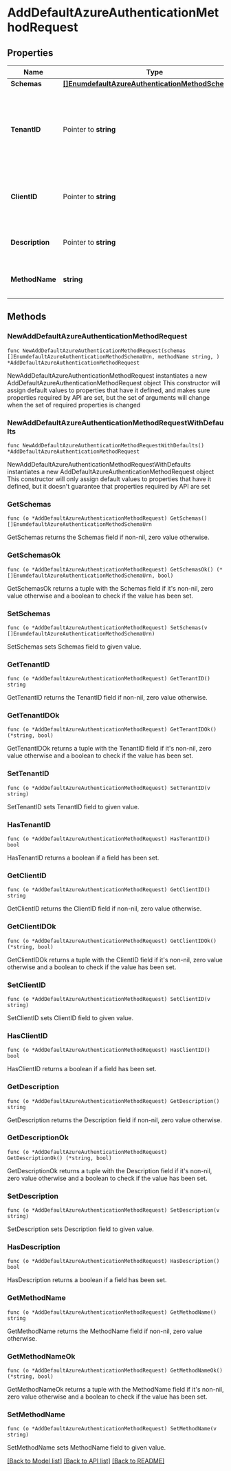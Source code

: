 # AddDefaultAzureAuthenticationMethodRequest

## Properties

Name | Type | Description | Notes
------------ | ------------- | ------------- | -------------
**Schemas** | [**[]EnumdefaultAzureAuthenticationMethodSchemaUrn**](EnumdefaultAzureAuthenticationMethodSchemaUrn.md) |  | 
**TenantID** | Pointer to **string** | The tenant ID to use to authenticate. If this is not provided, then it will be obtained from the AZURE_TENANT_ID environment variable. | [optional] 
**ClientID** | Pointer to **string** | The client ID to use to authenticate. If this is not provided, then it will be obtained from the AZURE_CLIENT_ID | [optional] 
**Description** | Pointer to **string** | A description for this Azure Authentication Method | [optional] 
**MethodName** | **string** | Name of the new Azure Authentication Method | 

## Methods

### NewAddDefaultAzureAuthenticationMethodRequest

`func NewAddDefaultAzureAuthenticationMethodRequest(schemas []EnumdefaultAzureAuthenticationMethodSchemaUrn, methodName string, ) *AddDefaultAzureAuthenticationMethodRequest`

NewAddDefaultAzureAuthenticationMethodRequest instantiates a new AddDefaultAzureAuthenticationMethodRequest object
This constructor will assign default values to properties that have it defined,
and makes sure properties required by API are set, but the set of arguments
will change when the set of required properties is changed

### NewAddDefaultAzureAuthenticationMethodRequestWithDefaults

`func NewAddDefaultAzureAuthenticationMethodRequestWithDefaults() *AddDefaultAzureAuthenticationMethodRequest`

NewAddDefaultAzureAuthenticationMethodRequestWithDefaults instantiates a new AddDefaultAzureAuthenticationMethodRequest object
This constructor will only assign default values to properties that have it defined,
but it doesn't guarantee that properties required by API are set

### GetSchemas

`func (o *AddDefaultAzureAuthenticationMethodRequest) GetSchemas() []EnumdefaultAzureAuthenticationMethodSchemaUrn`

GetSchemas returns the Schemas field if non-nil, zero value otherwise.

### GetSchemasOk

`func (o *AddDefaultAzureAuthenticationMethodRequest) GetSchemasOk() (*[]EnumdefaultAzureAuthenticationMethodSchemaUrn, bool)`

GetSchemasOk returns a tuple with the Schemas field if it's non-nil, zero value otherwise
and a boolean to check if the value has been set.

### SetSchemas

`func (o *AddDefaultAzureAuthenticationMethodRequest) SetSchemas(v []EnumdefaultAzureAuthenticationMethodSchemaUrn)`

SetSchemas sets Schemas field to given value.


### GetTenantID

`func (o *AddDefaultAzureAuthenticationMethodRequest) GetTenantID() string`

GetTenantID returns the TenantID field if non-nil, zero value otherwise.

### GetTenantIDOk

`func (o *AddDefaultAzureAuthenticationMethodRequest) GetTenantIDOk() (*string, bool)`

GetTenantIDOk returns a tuple with the TenantID field if it's non-nil, zero value otherwise
and a boolean to check if the value has been set.

### SetTenantID

`func (o *AddDefaultAzureAuthenticationMethodRequest) SetTenantID(v string)`

SetTenantID sets TenantID field to given value.

### HasTenantID

`func (o *AddDefaultAzureAuthenticationMethodRequest) HasTenantID() bool`

HasTenantID returns a boolean if a field has been set.

### GetClientID

`func (o *AddDefaultAzureAuthenticationMethodRequest) GetClientID() string`

GetClientID returns the ClientID field if non-nil, zero value otherwise.

### GetClientIDOk

`func (o *AddDefaultAzureAuthenticationMethodRequest) GetClientIDOk() (*string, bool)`

GetClientIDOk returns a tuple with the ClientID field if it's non-nil, zero value otherwise
and a boolean to check if the value has been set.

### SetClientID

`func (o *AddDefaultAzureAuthenticationMethodRequest) SetClientID(v string)`

SetClientID sets ClientID field to given value.

### HasClientID

`func (o *AddDefaultAzureAuthenticationMethodRequest) HasClientID() bool`

HasClientID returns a boolean if a field has been set.

### GetDescription

`func (o *AddDefaultAzureAuthenticationMethodRequest) GetDescription() string`

GetDescription returns the Description field if non-nil, zero value otherwise.

### GetDescriptionOk

`func (o *AddDefaultAzureAuthenticationMethodRequest) GetDescriptionOk() (*string, bool)`

GetDescriptionOk returns a tuple with the Description field if it's non-nil, zero value otherwise
and a boolean to check if the value has been set.

### SetDescription

`func (o *AddDefaultAzureAuthenticationMethodRequest) SetDescription(v string)`

SetDescription sets Description field to given value.

### HasDescription

`func (o *AddDefaultAzureAuthenticationMethodRequest) HasDescription() bool`

HasDescription returns a boolean if a field has been set.

### GetMethodName

`func (o *AddDefaultAzureAuthenticationMethodRequest) GetMethodName() string`

GetMethodName returns the MethodName field if non-nil, zero value otherwise.

### GetMethodNameOk

`func (o *AddDefaultAzureAuthenticationMethodRequest) GetMethodNameOk() (*string, bool)`

GetMethodNameOk returns a tuple with the MethodName field if it's non-nil, zero value otherwise
and a boolean to check if the value has been set.

### SetMethodName

`func (o *AddDefaultAzureAuthenticationMethodRequest) SetMethodName(v string)`

SetMethodName sets MethodName field to given value.



[[Back to Model list]](../README.md#documentation-for-models) [[Back to API list]](../README.md#documentation-for-api-endpoints) [[Back to README]](../README.md)


